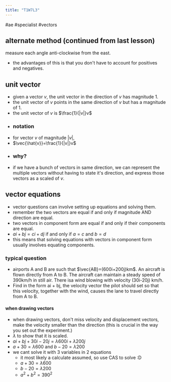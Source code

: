 ```yaml
---
title: "T1W7L3"
---
```


#ae #specialist #vectors

## alternate method (continued from last lesson)

measure each angle anti-clockwise from the east.

- the advantages of this is that you don't have to account for positives and negatives.

## unit vector

- given a vector $v$, the unit vector in the direction of $v$ has magnitude 1.
- the unit vector of $v$ points in the same direction of $v$ but has a magnitude of 1.
- the unit vector of $v$ is $\frac{1}{|v|}v$
- ### notation
- for vector $v$ of magnitude $|v|$,
- $\vec{\hat{v}}=\frac{1}{|v|}v$
- ### why?
- if we have a bunch of vectors in same direction, we can represent the multiple vectors without having to state it's direction, and express those vectors as a scaled of $v$.

## vector equations

- vector questions can involve setting up equations and solving them.
- remember the two vectors are equal if and only if magnitude AND direction are equal.
- two vectors in component form are equal if and only if their components are equal.
- $ai+bj=ci+dj$ if and only if $a=c$ and $b=d$
- this means that solving equations with vectors in component form usually involves equating components.

### typical question

- airports A and B are such that $\vec{AB}=(600i+200j)km$. An aircraft is flown directly from A to B. The aircraft can maintain a steady speed of 390km/h in still air. There isa wind blowing with velocity (30i-20j) km/h.
- Find in the form ai + bj, the velocity vector the pilot should set so that this velocity, together with the wind, causes the lane to travel directly from A to B.

#### when drawing vectors

- when drawing vectors, don't miss velocity and displacement vectors, make the velocity smaller than the direction (this is crucial in the way you set out the experiment.)
- $\lambda$ to show that it is scaled.
- $ai+bj+30i-20j=\lambda 600i+\lambda 200j$
- $a+30=\lambda 600$ and $b-20= \lambda 200$
- we cant solve it with 3 variables in 2 equations
  - it most likely a calculate assumed, so use CAS to solve :D
  - $a+30=\lambda 600$
  - $b-20= \lambda 200$
  - $a^2 + b^2 = 390^2$
